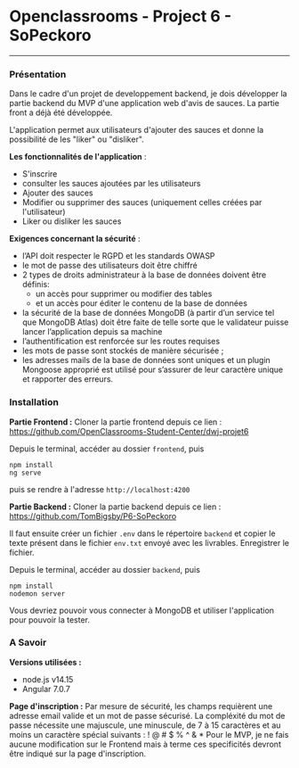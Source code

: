 # Openclassrooms - Project 6 - SoPeckoro
***
### Présentation
Dans le cadre d'un projet de developpement backend, je dois développer la partie backend du MVP d'une application web d'avis de sauces. La partie front a déjà été développée.

L'application permet aux utilisateurs d'ajouter des sauces et donne la possibilité de les "liker" ou "disliker".

**Les fonctionnalités de l'application** :
- S'inscrire
- consulter les sauces ajoutées par les utilisateurs
- Ajouter des sauces
- Modifier ou supprimer des sauces (uniquement celles créées par l'utilisateur)
- Liker ou disliker les sauces


**Exigences concernant la sécurité** :
- l’API doit respecter le RGPD et les standards OWASP
- le mot de passe des utilisateurs doit être chiffré
- 2 types de droits administrateur à la base de données doivent être définis:
    - un accès pour supprimer ou modifier des tables
    - et un accès pour éditer le contenu de la base de données 
- la sécurité de la base de données MongoDB (à partir d’un service tel que MongoDB Atlas) doit être faite de telle sorte que le validateur puisse lancer l’application depuis sa machine
- l’authentification est renforcée sur les routes requises
- les mots de passe sont stockés de manière sécurisée ;
- les adresses mails de la base de données sont uniques et un plugin Mongoose approprié est utilisé pour s’assurer de leur caractère unique et rapporter des erreurs.


### Installation

**Partie Frontend :**
Cloner la partie frontend depuis ce lien : <https://github.com/OpenClassrooms-Student-Center/dwj-projet6>

Depuis le terminal, accéder au dossier `frontend`, puis
```
npm install
ng serve
```
puis se rendre à l'adresse `http://localhost:4200`



**Partie Backend :**
Cloner la partie backend depuis ce lien : <https://github.com/TomBigsby/P6-SoPeckoro>

Il faut ensuite créer un fichier `.env` dans le répertoire `backend` et copier le texte présent dans le fichier `env.txt` envoyé avec les livrables. Enregistrer le fichier.

Depuis le terminal, accéder au dossier `backend`, puis
```
npm install
nodemon server
```

Vous devriez pouvoir vous connecter à MongoDB et utiliser l'application pour pouvoir la tester.


### A Savoir

**Versions utilisées :** 
- node.js v14.15
- Angular 7.0.7


**Page d'inscription :**
Par mesure de sécurité, les champs requièrent une adresse email valide et un mot de passe sécurisé.
La compléxité du mot de passe nécessite une majuscule, une minuscule, de 7 à 15 caractères et au moins un caractère spécial suivants : ! @ # $ % ^ & *
Pour le MVP, je ne fais aucune modification sur le Frontend mais à terme ces specificités devront être indiqué sur la page d'inscription.